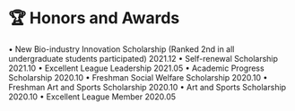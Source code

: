 # 🏆 Honors and Awards
• New Bio-industry Innovation Scholarship (Ranked 2nd in all undergraduate students participated) 2021.12
• Self-renewal Scholarship 2021.10
• Excellent League Leadership 2021.05
• Academic Progress Scholarship 2020.10
• Freshman Social Welfare Scholarship 2020.10
• Freshman Art and Sports Scholarship 2020.10
• Art and Sports Scholarship 2020.10
• Excellent League Member 2020.05